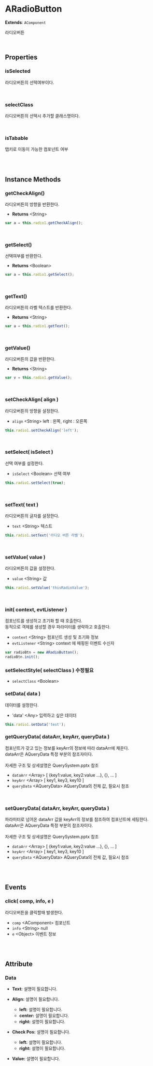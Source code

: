 # ARadioButton
**Extends**: `AComponent`

라디오버튼

<br/>

## Properties

### isSelected <Boolean>

라디오버튼의 선택여부이다.

<br/>

### selectClass <String>

라디오버튼의 선택시 추가할 클래스명이다.

<br/>

### isTabable <Boolean>

탭키로 이동이 가능한 컴포넌트 여부

<br/>
<br/>

## Instance Methods

### getCheckAlign()

라디오버튼의 방향을 반환한다.

- **Returns** \<String>

```js
var a = this.radio1.getCheckAlign();
```

<br/>

### getSelect()

선택여부를 반환한다.

- **Returns** \<Boolean>

```js
var a = this.radio1.getSelect();
```

<br/>

### getText()

라디오버튼의 라벨 텍스트를 반환한다.

- **Returns** \<String>

```js
var a = this.radio1.getText();
```

<br/>

### getValue()

라디오버튼의 값을 반환한다.

* **Returns** \<String>

```js
var v = this.radio1.getValue();
```

<br/>

### setCheckAlign( align )

라디오버튼의 방향을 설정한다.

- `align` \<String> left : 왼쪽, right : 오른쪽

```js
this.radio1.setCheckAlign('left');
```

<br/>

### setSelect( isSelect )

선택 여부를 설정한다.

- `isSelect` \<Boolean> 선택 여부

```js
this.radio1.setSelect(true);
```

<br/>

### setText( text )

라디오버튼의 글자를 설정한다.

- `text` \<String> 텍스트

```js
this.radio1.setText('라디오 버튼 라벨');
```

<br/>

### setValue( value )

라디오버튼의 값을 설정한다.

- `value` \<String> 값

```js
this.radio1.setValue('thisRadioValue');
```

<br/>

### init( context, evtListener )

컴포넌트를 생성하고 초기화 할 때 호출한다.
<br/>동적으로 객체를 생성할 경우 파라미터를 생략하고 호출한다.

- `context` \<String> 컴포넌트 생성 및 초기화 정보
- `evtListener` \<String> context 에 매핑된 이벤트 수신자

```js
var radioBtn = new ARadioButton();
radioBtn.init();
```

### setSelectStyle( selectClass ) 수정필요

- `selectClass` \<Boolean>

### setData( data )

데이터를 설정한다.

- 'data' \<Any> 입력하고 싶은 데이터

```js
this.radio1.setData('test');
```

### getQueryData( dataArr, keyArr, queryData )

컴포넌트가 갖고 있는 정보를 keyArr의 정보에 따라 dataArr에 채운다.
<br/>dataArr은 AQueryData 특정 부분의 참조자이다.
<br/><br/>
자세한 구조 및 상세설명은 QuerySystem.pptx 참조

- `dataArr` \<Array> [ {key1:value, key2:value ...}, {}, ... ]
- `keyArr` \<Array> [ key1, key3, key10 ]
- `queryData` \<AQueryData> AQueryData의 전체 값, 필요시 참조

<br/>

### setQueryData( dataArr, keyArr, queryData )

파라미터로 넘어온 dataArr 값을 keyArr의 정보를 참조하여 컴포넌트에 세팅한다. 
<br/>dataArr은 AQueryData 특정 부분의 참조자이다.
<br/><br/>
자세한 구조 및 상세설명은 QuerySystem.pptx 참조


- `dataArr` \<Array> [ {key1:value, key2:value ...}, {}, ... ]
- `keyArr` \<Array> [ key1, key3, key10 ]
- `queryData` \<AQueryData> AQueryData의 전체 값, 필요시 참조

<br/>
<br/>

## Events

### click( comp, info, e )

라디오버튼을 클릭할때 발생한다.

- `comp` \<AComponent> 컴포넌트
- `info` \<String> null
- `e` \<Object> 이벤트 정보

<br/>
<br/>

## Attribute

### Data

* **Text:** 설명이 필요합니다.
* **Align:** 설명이 필요합니다.
    * **left:** 설명이 필요합니다.
    * **center:** 설명이 필요합니다.
    * **right:** 설명이 필요합니다.
    
* **Check Pos:** 설명이 필요합니다.
    * **left:** 설명이 필요합니다.
    * **right:** 설명이 필요합니다.
    
* **Value:** 설명이 필요합니다.

<br/>
